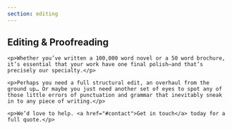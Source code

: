 ```yaml
---
section: editing
---
```

<div class="cd-container">
  <div class="cd-panel">
    <h2>Editing &amp; Proofreading</h2>

    <p>Whether you’ve written a 100,000 word novel or a 50 word brochure, it’s essential that your work have one final polish—and that’s precisely our specialty.</p>

    <p>Perhaps you need a full structural edit, an overhaul from the ground up… Or maybe you just need another set of eyes to spot any of those little errors of punctuation and grammar that inevitably sneak in to any piece of writing.</p>

    <p>We’d love to help. <a href="#contact">Get in touch</a> today for a full quote.</p>
      
  </div>
</div>
